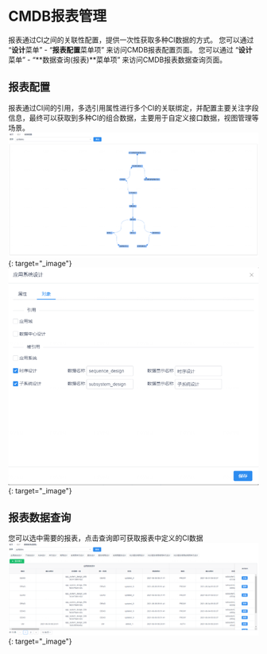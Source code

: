 # CMDB报表管理

报表通过CI之间的关联性配置，提供一次性获取多种CI数据的方式。
您可以通过 “**设计**菜单” - “**报表配置**菜单项” 来访问CMDB报表配置页面。
您可以通过 “**设计**菜单” - “**数据查询(报表)**菜单项” 来访问CMDB报表数据查询页面。

## 报表配置
报表通过CI间的引用，多选引用属性进行多个CI的关联绑定，并配置主要关注字段信息，最终可以获取到多种CI的组合数据，主要用于自定义接口数据，视图管理等场景。
[![报表配置](images/cmdb-report/config.png)](images/cmdb-report/config.png){: target="\_image"}
[![报表CI配置](images/cmdb-report/config_ci.png)](images/cmdb-report/config_ci.png){: target="\_image"}

## 报表数据查询
您可以选中需要的报表，点击查询即可获取报表中定义的CI数据
[![报表CI配置](images/cmdb-report/ci_data.png)](images/cmdb-report/ci_data.png){: target="\_image"}